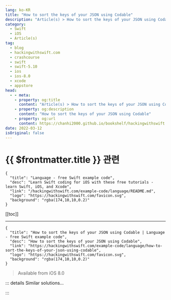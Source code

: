```yaml
---
lang: ko-KR
title: "How to sort the keys of your JSON using Codable"
description: "Article(s) > How to sort the keys of your JSON using Codable"
category:
  - Swift
  - iOS
  - Article(s)
tag: 
  - blog
  - hackingwithswift.com
  - crashcourse
  - swift
  - swift-5.10
  - ios
  - ios-8.0
  - xcode
  - appstore
head:
  - - meta:
    - property: og:title
      content: "Article(s) > How to sort the keys of your JSON using Codable"
    - property: og:description
      content: "How to sort the keys of your JSON using Codable"
    - property: og:url
      content: https://chanhi2000.github.io/bookshelf/hackingwithswift.com/example-code/language/how-to-sort-the-keys-of-your-json-using-codable.html
date: 2022-03-12
isOriginal: false
---
```


# {{ $frontmatter.title }} 관련

```component VPCard
{
  "title": "Language - free Swift example code",
  "desc": "Learn Swift coding for iOS with these free tutorials - learn Swift, iOS, and Xcode",
  "link": "/hackingwithswift.com/example-code/language/README.md",
  "logo": "https://hackingwithswift.com/favicon.svg",
  "background": "rgba(174,10,10,0.2)"
}
```

[[toc]]

---

```component VPCard
{
  "title": "How to sort the keys of your JSON using Codable | Language - free Swift example code",
  "desc": "How to sort the keys of your JSON using Codable",
  "link": "https://hackingwithswift.com/example-code/language/how-to-sort-the-keys-of-your-json-using-codable",
  "logo": "https://hackingwithswift.com/favicon.svg",
  "background": "rgba(174,10,10,0.2)"
}
```

> Available from iOS 8.0

<!-- TODO: 작성 -->

<!-- 
When you use `JSONEncoder` and `Codable` to create JSON from your Swift data, your properties are not guaranteed to be written out in any particular order. This is usually fine, because relying on key ordering in your JSON is almost certainly a bad idea. However, if you’re debugging a large type and it’s hard to dig through keys to find what you want, `JSONEncoder` has the perfect option for you: you can sort your JSON keys alphabetically.

To make it happen, change the `outputFormatting` property of your `JSONEncoder` object to be `.sortedKeys`, like this:

```swift
let encoder = JSONEncoder()
encoder.outputFormatting = .sortedKeys
```

Now any JSON you produce will use alphabetical order for your keys, based on the names of each of your properties.

-->

::: details Similar solutions…

<!--
/example-code/arrays/how-to-sort-an-array-using-sort">How to sort an array using sort() 
/example-code/language/how-to-specify-default-values-for-dictionary-keys">How to specify default values for dictionary keys 
/example-code/system/how-to-run-code-when-your-app-is-terminated">How to run code when your app is terminated 
/example-code/system/how-to-decode-json-from-your-app-bundle-the-easy-way">How to decode JSON from your app bundle the easy way 
/example-code/language/how-to-reverse-sort-an-array">How to reverse sort an array</a>
-->

:::


